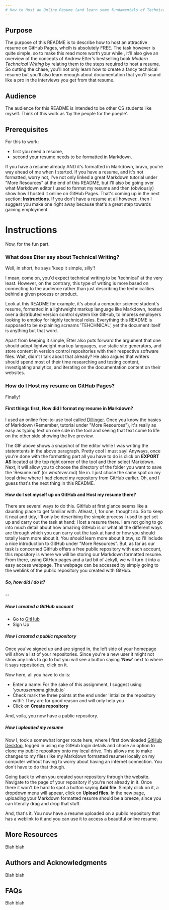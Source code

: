 ```yaml
---
# How to Host an Online Resume (and learn some fundamentals of Technical Communication along the way)
---
```



## Purpose
The purpose of this README is to describe how to host an attractive resume on GitHub Pages, whcih is absolutely FREE. The task however is quite simple, so to make this read more worth your while , it'll also give an overview of the concepts of Andrew Etter's bestselling book *Modern Techncical Writing* by relating them to the steps required to host a resume. So cutting the chase, you'll not only learn how to create a fancy technical resume but you'll also learn enough about documentation that you'll sound like a pro in the interviews you get from that resume.

## Audience
The audience for this README is intended to be other CS students like myself. Think of this work as 'by the people for the poeple'. 

## Prerequisites
For this to work: 
- first you need a resume, 
- second your resume needs to be formatted in Markdown. 

If you have a resume already AND it's formatted in Markdown, bravo, you're way ahead of me when I started. If you have a resume, and it's not formatted, worry not, I've not only linked a great Markdown tutorial under "More Resources" at the end of this README, but I'll also be going over what Markdown editor I used to format my resume and then (obviously) show how I hosted it online on GitHub Pages. That's coming up in the next section: **Instructions**.
If you don't have a resume at all however.. then I suggest you make one right away because that's a great step towards gaining employment. 

# Instructions
Now, for the fun part.

### What does Etter say about Technical Writing?
Well, in short, he says 'keep it simple, silly'! 

I mean, come on, you'd expect technical writing to be 'technical' at the very least. However, on the contrary, this type of writing is more based on connecting to the audience rather than just describing the technicalities behind a given process or product. 

Look at this README for example, it's about a computer science student's resume, formatted in a lightweight markup language like Markdown, hosted over a distributed version control system like GitHub, to impress employers looking to employ for highly technical roles. Everything this README is supposed to be explaining screams 'TEHCHNICAL', yet the document itself is anything but that word. 

Apart from keeping it simple, Etter also puts forward the argument that one should adopt lightweight markup languages, use static site generators, and store content in version control repositories with their respective software files. Wait, didn't I talk about that already? He also argues that writers should spend most of their time researching and testing content, investigating analytics, and iterating on the documentation content on their websites. 

### How do I Host my resume on GitHub Pages?
Finally!

#### First things first, How did I format my resume in Markdown?
I used an online free-to-use tool called [Dillinger](https://dillinger.io/).
Once you know the basics of Markdown (Remember, tutorial under "More Resources"), it's really as easy as typing text on one side in the tool and seeing that text come to life on the other side showing the live preview.

The GIF above shows a snapshot of the editor while I was writing the statemtents in the above paragraph. Pretty cool I must say!
Anyways, once you're done with the formatting part all you have to do is click on **EXPORT AS** located at the top right corner of the tool and then select Markdown. Next, it will allow you to choose the directory of the folder you want to save the 'Resume.md' (or *whatever*.md) file in. I just chose the same spot on my local drive where I had cloned my repository from GitHub earlier. Oh, and I guess that's the next thing in this README.

#### How do I set myself up on GitHub and Host my resume there?
There are several ways to do this. GitHub at first glance seems like a daunting place to get familiar with. Atleast, I, for one, thought so. So to keep it neat and tidy, I'll only be describing the simple process I used to get set up and carry out the task at hand: Host a resume there. I am not going to go into much detail about how amazing GitHub is or what all the different ways are through which you can carry out the task at hand or how you should totally learn more about it. You *should* learn more about it btw, so I'll include a nice introduction to GitHub under "More Resources". But, as far as our task is concerned GitHub offers a free public repository with each account, this repository is where we will be storing our Markdown formatted resume. From there, using GitHub pages and a tad bit of Jekyll, we will turn it into a easy access webpage. The webpage can be accessed by simply going to the weblink of the public repository you created with GitHub.

##### So, how did I do it?
--
##### How I created a GitHub account
 - Go to [GitHub](https://github.com/)
 - Sign Up

##### How I created a public repository
Once you've signed up and are signed in, the left side of your homepage will show a list of your repositories. Since you're a new user it might not show any links to go to but you will see a button saying '**New**' next to where it says repositories, click on it.

Now here, all you have to do is:
- Enter a name: For the sake of this assignment, I suggest using '*yourusername*.github.io'
- Check mark the three points at the end under 'Intialize the repository with': They are for good reason and will only help you
- Click on **Create repository**

And, voila, you now have a public repository.

##### How I uploaded my resume
Now I, took a somewhat longer route here, where I first downloaded [GitHub Desktop](https://desktop.github.com/), logged in using my GitHub login details and chose an option to clone my public repository onto my local drive. This allows me to make changes to my files (like my Markdown formatted resume) locally on my computer without having to worry about having an internet connection. You don't have to do that though.

Going back to when you created your repository through the website. Navigate to the page of your repository if you're not already in it. Once there it won't be hard to spot a button saying **Add file**. Simply click on it, a dropdown menu will appear, click on **Upload files**. In the new page, uploading your Markdown formatted resume should be a breeze, since you can literally drag and drop that stuff. 

And, that's it. You now have a resume uploaded on a public repository that has a weblink to it and you can use it to access a beautiful online resume. 

## More Resources

Blah blah


## Authors and Acknowledgments

Blah blah


## FAQs

Blah blah
